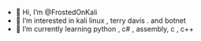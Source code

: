 - 👋 Hi, I’m @FrostedOnKali
- 👀 I’m interested in kali linux , terry davis . and botnet
- 🌱 I’m currently learning python , c# , assembly, c , c++
<!---
FrostedOnKali/FrostedOnKali is a ✨ special ✨ repository because its `README.md` (this file) appears on your GitHub profile.
You can click the Preview link to take a look at your changes.
--->
